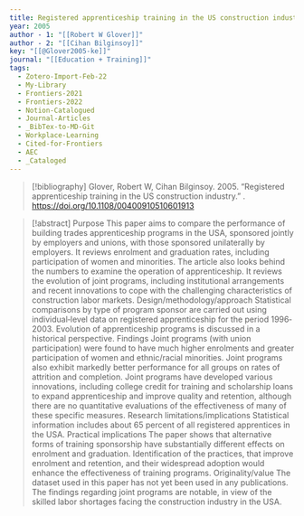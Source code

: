 ```yaml
---
title: Registered apprenticeship training in the US construction industry
year: 2005
author - 1: "[[Robert W Glover]]"
author - 2: "[[Cihan Bilginsoy]]"
key: "[[@Glover2005-ke]]"
journal: "[[Education + Training]]"
tags:
  - Zotero-Import-Feb-22
  - My-Library
  - Frontiers-2021
  - Frontiers-2022
  - Notion-Catalogued
  - Journal-Articles
  - _BibTex-to-MD-Git
  - Workplace-Learning
  - Cited-for-Frontiers
  - AEC
  - _Cataloged
---
```


> [!bibliography]
> Glover, Robert W, Cihan Bilginsoy. 2005. “Registered apprenticeship training in the US construction industry.” . https://doi.org/10.1108/00400910510601913

> [!abstract]
> Purpose This paper aims to compare the performance of building trades apprenticeship programs in the USA, sponsored jointly by employers and unions, with those sponsored unilaterally by employers. It reviews enrolment and graduation rates, including participation of women and minorities. The article also looks behind the numbers to examine the operation of apprenticeship. It reviews the evolution of joint programs, including institutional arrangements and recent innovations to cope with the challenging characteristics of construction labor markets. Design/methodology/approach Statistical comparisons by type of program sponsor are carried out using individual‐level data on registered apprenticeship for the period 1996‐2003. Evolution of apprenticeship programs is discussed in a historical perspective. Findings Joint programs (with union participation) were found to have much higher enrolments and greater participation of women and ethnic/racial minorities. Joint programs also exhibit markedly better performance for all groups on rates of attrition and completion. Joint programs have developed various innovations, including college credit for training and scholarship loans to expand apprenticeship and improve quality and retention, although there are no quantitative evaluations of the effectiveness of many of these specific measures. Research limitations/implications Statistical information includes about 65 percent of all registered apprentices in the USA. Practical implications The paper shows that alternative forms of training sponsorship have substantially different effects on enrolment and graduation. Identification of the practices, that improve enrolment and retention, and their widespread adoption would enhance the effectiveness of training programs. Originality/value The dataset used in this paper has not yet been used in any publications. The findings regarding joint programs are notable, in view of the skilled labor shortages facing the construction industry in the USA.